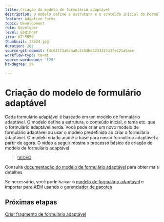 ```yaml
---
title: Criação do modelo de formulário adaptável
description: O modelo define a estrutura e o conteúdo inicial do Formulário adaptável.
feature: Adaptive Forms
topic: Development
role: Developer
level: Beginner
jira: KT-5859
thumbnail: 37324.jpg
duration: 263
source-git-commit: f4c621f3a9caa8c2c64b8323312343fe421a5aee
workflow-type: tm+mt
source-wordcount: '125'
ht-degree: 5%

---
```



# Criação do modelo de formulário adaptável

Cada formulário adaptável é baseado em um modelo de formulário adaptável. O modelo define a estrutura, o conteúdo inicial, o tema etc. que o formulário adaptável herda. Você pode criar um novo modelo de formulário adaptável ou usar o modelo predefinido ao criar o formulário adaptável.
O modelo criado aqui é a base para nosso formulário adaptável a partir de agora.
O vídeo a seguir mostra o processo básico de criação do modelo de formulário adaptável

>[!VIDEO](https://video.tv.adobe.com/v/37324?quality=12&learn=on)

Consulte [documentação do modelo de formulário adaptável](https://experienceleague.adobe.com/docs/experience-manager-65/forms/adaptive-forms-advanced-authoring/template-editor.html) para obter mais detalhes

Se necessário, você pode baixar o [modelo de formulário adaptável](assets/peak-application-template.zip) e importar para AEM usando o [gerenciador de pacotes](http://localhost:4502/crx/packmgr/index.jsp)


## Próximas etapas

[Criar fragmento de formulário adaptável](./create-form-fragment.md)


